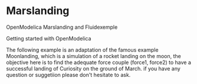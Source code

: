 # Marslanding

OpenModelica Marslanding and Fluidexemple

Getting started with OpenModelica

The following example is an adaptation of the famous example Moonlanding, which is a simulation of a rocket landing on the moon, the objective here is to find the adequate force couple (force1, force2) to have a successful landing of Curiosity on the ground of March.
if you have any question or suggetiion please don't hesitate to ask.
